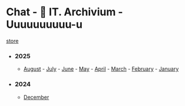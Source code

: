 # Chat - 🐊 IT. Archivium - Uuuuuuuuuu-u</h3>

[store](../)


- ### 2025
   - [August](2025/08) - [July](2025/07) - [June](2025/06) - [May](2025/05) - [April](2025/04) - [March](2025/03) - [February](2025/02) - [January](2025/01)

- ### 2024
   - [December](2024/12)
